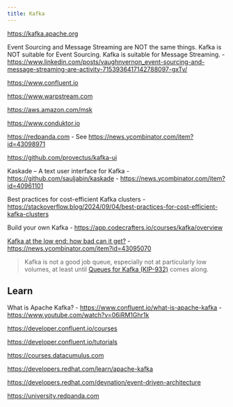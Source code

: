 ```yaml
---
title: Kafka
---
```


https://kafka.apache.org

Event Sourcing and Message Streaming are NOT the same things. Kafka is NOT suitable for Event Sourcing. Kafka is suitable for Message Streaming. - https://www.linkedin.com/posts/vaughnvernon_event-sourcing-and-message-streaming-are-activity-7153936417142788097-gxTv/

https://www.confluent.io

https://www.warpstream.com

https://aws.amazon.com/msk

https://www.conduktor.io

https://redpanda.com - See https://news.ycombinator.com/item?id=43098971

https://github.com/provectus/kafka-ui

Kaskade – A text user interface for Kafka - https://github.com/sauljabin/kaskade - https://news.ycombinator.com/item?id=40961101

Best practices for cost-efficient Kafka clusters - https://stackoverflow.blog/2024/09/04/best-practices-for-cost-efficient-kafka-clusters

Build your own Kafka - https://app.codecrafters.io/courses/kafka/overview

[Kafka at the low end: how bad can it get?](https://broot.ca/kafka-at-the-low-end.html) - https://news.ycombinator.com/item?id=43095070

> Kafka is not a good job queue, especially not at particularly low volumes, at least until [Queues for Kafka (KIP-932)](https://www.confluent.io/blog/queues-on-kafka/) comes along.

## Learn

What is Apache Kafka? - https://www.confluent.io/what-is-apache-kafka - https://www.youtube.com/watch?v=06iRM1Ghr1k

https://developer.confluent.io/courses

https://developer.confluent.io/tutorials

https://courses.datacumulus.com

https://developers.redhat.com/learn/apache-kafka

https://developers.redhat.com/devnation/event-driven-architecture

https://university.redpanda.com

